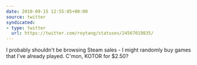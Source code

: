 ```yaml
---
date: 2010-09-15 12:55:05+00:00
source: twitter
syndicated:
- type: twitter
  url: https://twitter.com/roytang/statuses/24567019835/
---
```


I probably shouldn't be browsing Steam sales - I might randomly buy games that I've already played. C'mon, KOTOR for $2.50?